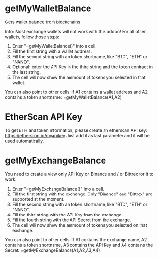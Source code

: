 # getMyWalletBalance
Gets wallet balance from blockchains

Info: Most exchange wallets will not work with this addon!
For all other wallets, follow those steps:

1. Enter "=getMyWalletBalance()" into a cell.
2. Fill the first string with a wallet address.
3. Fill the second string with an token shortname, like "BTC", "ETH" or "NANO".
4. Optional: enter the API Key in the third string and the token contract in the last string.
5. The cell will now show the ammount of tokens you selected in that wallet.

You can also point to other cells.
If A1 contains a wallet address and A2 contains a token shortname:
=getMyWalletBalance(A1,A2)

# EtherScan API Key
To get ETH and token information, please create an etherscan API Key:
https://etherscan.io/myapikey
Just add it as last parameter and it will be used automatically.

# getMyExchangeBalance
You need to create a view only API Key on Binance and / or Bittrex for it to work.

1. Enter "=getMyExchangeBalance()" into a cell.
2. Fill the first string with the exchange. Only "Binance" and "Bittrex" are supported at the moment.
3. Fill the second string with an token shortname, like "BTC", "ETH" or "NANO".
4. Fill the third string with the API Key from the exchange.
5. Fill the fourth string with the API Secret from the exchange.
6. The cell will now show the ammount of tokens you selected on that exchange.

You can also point to other cells.
If A1 contains the exchange name, A2 contains a token shortname, A3 contains the API Key and A4 contains the Secret:
=getMyExchangeBalance(A1,A2,A3,A4)
